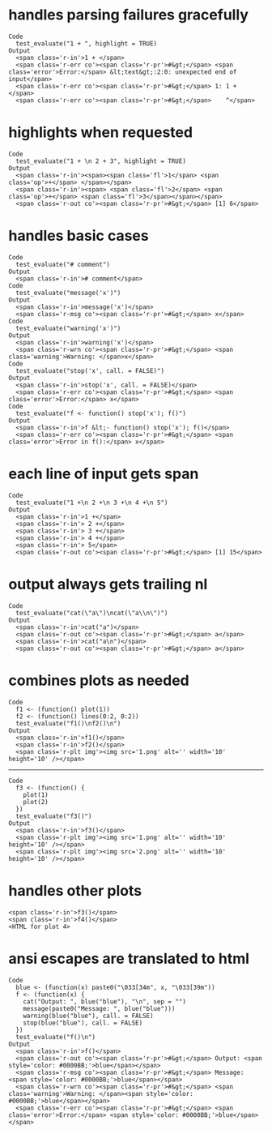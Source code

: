 # handles parsing failures gracefully

    Code
      test_evaluate("1 + ", highlight = TRUE)
    Output
      <span class='r-in'>1 + </span>
      <span class='r-err co'><span class='r-pr'>#&gt;</span> <span class='error'>Error:</span> &lt;text&gt;:2:0: unexpected end of input</span>
      <span class='r-err co'><span class='r-pr'>#&gt;</span> 1: 1 + </span>
      <span class='r-err co'><span class='r-pr'>#&gt;</span>    ^</span>

# highlights when requested

    Code
      test_evaluate("1 + \n 2 + 3", highlight = TRUE)
    Output
      <span class='r-in'><span><span class='fl'>1</span> <span class='op'>+</span> </span></span>
      <span class='r-in'><span> <span class='fl'>2</span> <span class='op'>+</span> <span class='fl'>3</span></span></span>
      <span class='r-out co'><span class='r-pr'>#&gt;</span> [1] 6</span>

# handles basic cases

    Code
      test_evaluate("# comment")
    Output
      <span class='r-in'># comment</span>
    Code
      test_evaluate("message('x')")
    Output
      <span class='r-in'>message('x')</span>
      <span class='r-msg co'><span class='r-pr'>#&gt;</span> x</span>
    Code
      test_evaluate("warning('x')")
    Output
      <span class='r-in'>warning('x')</span>
      <span class='r-wrn co'><span class='r-pr'>#&gt;</span> <span class='warning'>Warning: </span>x</span>
    Code
      test_evaluate("stop('x', call. = FALSE)")
    Output
      <span class='r-in'>stop('x', call. = FALSE)</span>
      <span class='r-err co'><span class='r-pr'>#&gt;</span> <span class='error'>Error:</span> x</span>
    Code
      test_evaluate("f <- function() stop('x'); f()")
    Output
      <span class='r-in'>f &lt;- function() stop('x'); f()</span>
      <span class='r-err co'><span class='r-pr'>#&gt;</span> <span class='error'>Error in f():</span> x</span>

# each line of input gets span

    Code
      test_evaluate("1 +\n 2 +\n 3 +\n 4 +\n 5")
    Output
      <span class='r-in'>1 +</span>
      <span class='r-in'> 2 +</span>
      <span class='r-in'> 3 +</span>
      <span class='r-in'> 4 +</span>
      <span class='r-in'> 5</span>
      <span class='r-out co'><span class='r-pr'>#&gt;</span> [1] 15</span>

# output always gets trailing nl

    Code
      test_evaluate("cat(\"a\")\ncat(\"a\\n\")")
    Output
      <span class='r-in'>cat("a")</span>
      <span class='r-out co'><span class='r-pr'>#&gt;</span> a</span>
      <span class='r-in'>cat("a\n")</span>
      <span class='r-out co'><span class='r-pr'>#&gt;</span> a</span>

# combines plots as needed

    Code
      f1 <- (function() plot(1))
      f2 <- (function() lines(0:2, 0:2))
      test_evaluate("f1()\nf2()\n")
    Output
      <span class='r-in'>f1()</span>
      <span class='r-in'>f2()</span>
      <span class='r-plt img'><img src='1.png' alt='' width='10' height='10' /></span>

---

    Code
      f3 <- (function() {
        plot(1)
        plot(2)
      })
      test_evaluate("f3()")
    Output
      <span class='r-in'>f3()</span>
      <span class='r-plt img'><img src='1.png' alt='' width='10' height='10' /></span>
      <span class='r-plt img'><img src='2.png' alt='' width='10' height='10' /></span>

# handles other plots

    <span class='r-in'>f3()</span>
    <span class='r-in'>f4()</span>
    <HTML for plot 4>

# ansi escapes are translated to html

    Code
      blue <- (function(x) paste0("\033[34m", x, "\033[39m"))
      f <- (function(x) {
        cat("Output: ", blue("blue"), "\n", sep = "")
        message(paste0("Message: ", blue("blue")))
        warning(blue("blue"), call. = FALSE)
        stop(blue("blue"), call. = FALSE)
      })
      test_evaluate("f()\n")
    Output
      <span class='r-in'>f()</span>
      <span class='r-out co'><span class='r-pr'>#&gt;</span> Output: <span style='color: #0000BB;'>blue</span></span>
      <span class='r-msg co'><span class='r-pr'>#&gt;</span> Message: <span style='color: #0000BB;'>blue</span></span>
      <span class='r-wrn co'><span class='r-pr'>#&gt;</span> <span class='warning'>Warning: </span><span style='color: #0000BB;'>blue</span></span>
      <span class='r-err co'><span class='r-pr'>#&gt;</span> <span class='error'>Error:</span> <span style='color: #0000BB;'>blue</span></span>

